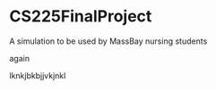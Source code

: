 CS225FinalProject
=================

A simulation to be used by MassBay nursing students

again



lknkjbkbjjvkjnkl